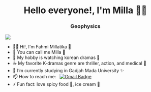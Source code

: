 <h1 align="center"> Hello everyone!, I'm Milla 👋🏻 </h1>
<h3 align="center"> Geophysics </h3>

![](https://img.wattpad.com/0dcf95c31375cdfa6a152aa63f3c218f94e421a5/68747470733a2f2f73332e616d617a6f6e6177732e636f6d2f776174747061642d6d656469612d736572766963652f53746f7279496d6167652f5775506636626a594634426447413d3d2d31362e313636616538366234343433623934383638373830303835393432392e6a7067?s=fit&w=720&h=720)

- 👋🏻 Hi!, I'm Fahmi Millatika 🍋
- 🌸 You can call me Milla 🌼
- 👀 My hobby is watching korean dramas 🍰
- ☕ My favorite K-dramas genre are thriller, action, and medical 🌵
- 🌱 I’m currently studying in Gadjah Mada University ✨
- 📫 How to reach me: &nbsp;&nbsp;[![Gmail Badge](https://img.shields.io/badge/-Gmail-c14438?style=flat-square&logo=Gmail&logoColor=white&link=mailto:shuklaraghav321.com)](mailto:fahmi.millatika@mail.ugm.ac.id)
- ⚡ Fun fact: love spicy food 🍜, ice cream 🍨
<!---
FahmiMillatika/FahmiMillatika is a ✨ special ✨ repository because its `README.md` (this file) appears on your GitHub profile.
You can click the Preview link to take a look at your changes.
--->
